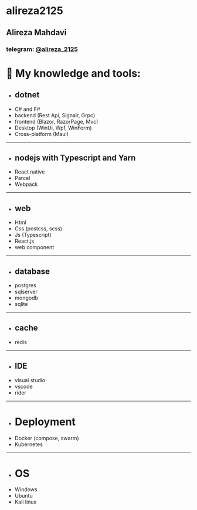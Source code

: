 # alireza2125
## Alireza Mahdavi
### telegram: [@alireza_2125](https://t.me/alireza_2125)
 
# 🚀 My knowledge and tools:
 - ## dotnet
  - C# and F#
  - backend (Rest Api, Signalr, Grpc)
  - frontend (Blazor, RazorPage, Mvc)
  - Desktop (WinUi, Wpf, WinForm)
  - Cross-platform (Maui)
***
 - ## nodejs with Typescript and Yarn
  - React native
  - Parcel
  - Webpack
***
 - ## web
  - Html
  - Css (postcss, scss)
  - Js (Typescript)
  - React.js
  - web component
***
 - ## database
  - postgres
  - sqlserver
  - mongodb
  - sqlite
***
 - ## cache
  - redis
***
 - ## IDE
  - visual studio
  - vscode 
  - rider
***
 - # Deployment
  - Docker (compose, swarm)
  - Kubernetes
***
 - # OS
  - Windows
  - Ubuntu
  - Kali linux

